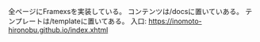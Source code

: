 全ページにFramexsを実装している。
コンテンツは/docsに置いていある。
テンプレートは/templateに置いてある。
入口: https://inomoto-hironobu.github.io/index.xhtml
